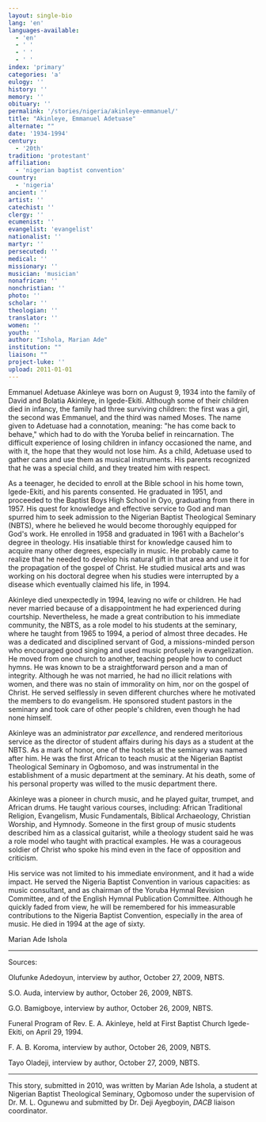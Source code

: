 ```yaml
---
layout: single-bio
lang: 'en'
languages-available:
  - 'en'
  - ' '
  - ' '
  - ' '
index: 'primary'
categories: 'a'
eulogy: ''
history: ''
memory: ''
obituary: ''
permalink: '/stories/nigeria/akinleye-emmanuel/'
title: "Akinleye, Emmanuel Adetuase"
alternate: ""
date: '1934-1994'
century:
  - '20th'
tradition: 'protestant'
affiliation:
  - 'nigerian baptist convention'
country:
  - 'nigeria'
ancient: ''
artist: ''
catechist: ''
clergy: ''
ecumenist: ''
evangelist: 'evangelist'
nationalist: ''
martyr: ''
persecuted: ''
medical: ''
missionary: ''
musician: 'musician'
nonafrican: ''
nonchristian: ''
photo: ''
scholar: ''
theologian: ''
translator: ''
women: ''
youth: ''
author: "Ishola, Marian Ade"
institution: ""
liaison: ""
project-luke: ''
upload: 2011-01-01
---
```




Emmanuel Adetuase Akinleye was born on August 9, 1934 into the family of David and Bolatia Akinleye, in Igede-Ekiti. Although some of their children died in infancy, the family had three surviving children: the first was a girl, the second was Emmanuel, and the third was named Moses. The name given to Adetuase had a connotation, meaning: "he has come back to behave," which had to do with the Yoruba belief in reincarnation. The difficult experience of losing children in infancy occasioned the name, and with it, the hope that they would not lose him. As a child, Adetuase used to gather cans and use them as musical instruments. His parents recognized that he was a special child, and they treated him with respect.

As a teenager, he decided to enroll at the Bible school in his home town, lgede-Ekiti, and his parents consented. He graduated in 1951, and proceeded to the Baptist Boys High School in Oyo, graduating from there in 1957. His quest for knowledge and effective service to God and man spurred him to seek admission to the Nigerian Baptist Theological Seminary (NBTS), where he believed he would become thoroughly equipped for God's work. He enrolled in 1958 and graduated in 1961 with a Bachelor's degree in theology.  His insatiable thirst for knowledge caused him to acquire many other degrees, especially in music. He probably came to realize that he needed to develop his natural gift in that area and use it for the propagation of the gospel of Christ. He studied musical arts and was working on his doctoral degree when his studies were interrupted by a disease which eventually claimed his life, in 1994.

Akinleye died unexpectedly in 1994, leaving no wife or children. He had never married because of a disappointment he had experienced during courtship. Nevertheless, he made a great contribution to his immediate community, the NBTS, as a role model to his students at the seminary, where he taught from 1965 to 1994, a period of almost three decades. He was a dedicated and disciplined servant of God, a missions-minded person who encouraged good singing and used music profusely in evangelization. He moved from one church to another, teaching people how to conduct hymns. He was known to be a straightforward person and a man of integrity. Although he was not married, he had no illicit relations with women, and there was no stain of immorality on him, nor on the gospel of Christ. He served selflessly in seven different churches where he motivated the members to do evangelism. He sponsored student pastors in the seminary and took care of other people's children, even though he had none himself.

Akinleye was an administrator *par excellence*, and rendered meritorious service as the director of student affairs during his days as a student at the NBTS. As a mark of honor, one of the hostels at the seminary was named after him. He was the first African to teach music at the Nigerian Baptist Theological Seminary in Ogbomoso, and was instrumental in the establishment of a music department at the seminary. At his death, some of his personal property was willed to the music department there.

Akinleye was a pioneer in church music, and he played guitar, trumpet, and African drums. He taught various courses, including: African Traditional Religion, Evangelism, Music Fundamentals, Biblical Archaeology, Christian Worship, and Hymnody. Someone in the first group of music students described him as a classical guitarist, while a theology student said he was a role model who taught with practical examples. He was a courageous soldier of Christ who spoke his mind even in the face of opposition and criticism.

His service was not limited to his immediate environment, and it had a wide impact. He served the Nigeria Baptist Convention in various capacities: as music consultant, and as chairman of the Yoruba Hymnal Revision Committee, and of the English Hymnal Publication Committee. Although he quickly faded from view, he will be remembered for his immeasurable contributions to the Nigeria Baptist Convention, especially in the area of music.  He died in 1994 at the age of sixty.

Marian Ade Ishola

---

Sources:

Olufunke Adedoyun, interview by author, October 27, 2009, NBTS.

S.O. Auda, interview by author, October 26, 2009, NBTS.

G.O. Bamigboye, interview by author, October 26, 2009, NBTS.

Funeral Program of Rev. E. A. Akinleye, held at First Baptist Church Igede-Ekiti, on April 29, 1994.

F. A. B. Koroma, interview by author, October 26, 2009, NBTS.

Tayo Oladeji, interview by author, October 27, 2009, NBTS.

---

This story, submitted in 2010, was written by Marian Ade Ishola, a student at Nigerian Baptist Theological Seminary, Ogbomoso under the supervision of Dr. M. L. Ogunewu and submitted by Dr. Deji Ayegboyin, *DACB* liaison coordinator.
